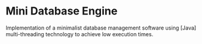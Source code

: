 # Mini Database Engine

Implementation of a minimalist database management software using [Java] multi-threading technology to achieve low execution times.
